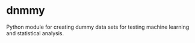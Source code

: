 # dnmmy
Python module for creating dummy data sets for testing machine learning and statistical analysis.
